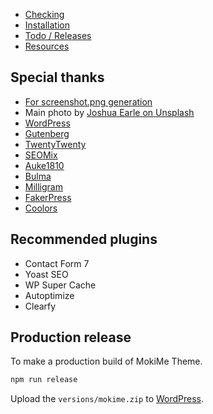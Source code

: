 
* [Checking](docs/checking.md)
* [Installation](docs/install.md)
* [Todo / Releases](docs/todo.md)
* [Resources](docs/resources.md)

## Special thanks

* [For screenshot.png generation](https://croppola.com/)
* Main photo by [Joshua Earle on Unsplash](https://unsplash.com/photos/C6duwascOEA)
* [WordPress](https://wordpress.org)
* [Gutenberg](https://fr.wordpress.org/gutenberg/)
* [TwentyTwenty](https://fr.wordpress.org/themes/twentytwenty/)
* [SEOMix](https://www.seomix.fr/optimisez-vitesse-wordpress-theme/)
* [Auke1810](https://gist.github.com/Auke1810/f2a4cf04f2c07c74a393a4b442f22267)
* [Bulma](https://bulma.io)
* [Milligram](https://milligram.io)
* [FakerPress](https://fr.wordpress.org/plugins/fakerpress/)
* [Coolors](https://coolors.co/219385-49516f-222222-dcdcdd-c5c3c6)

## Recommended plugins

* Contact Form 7
* Yoast SEO
* WP Super Cache
* Autoptimize
* Clearfy 

## Production release

To make a production build of MokiMe Theme.

```bash
npm run release
```

Upload the `versions/mokime.zip` to [WordPress](https://developer.wordpress.org/themes/release/submitting-your-theme-to-wordpress-org/).